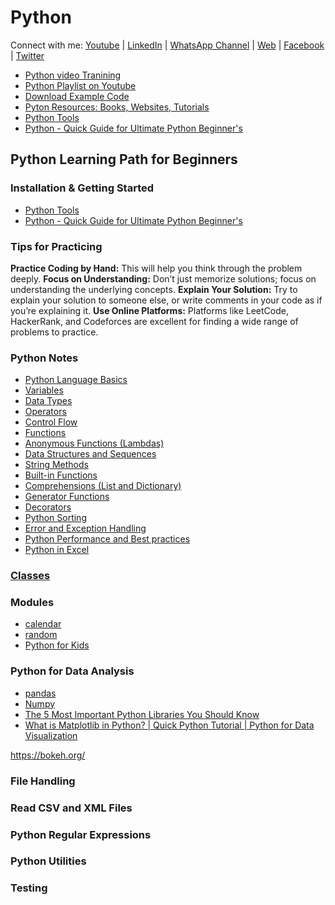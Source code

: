 # Python

Connect with me: [Youtube](https://www.youtube.com/yasirbhutta) \| [LinkedIn](https://www.linkedin.com/in/yasirbhutta/) \| [WhatsApp Channel](https://whatsapp.com/channel/0029VaC3BC160eBZZSs3CW0c) \| [Web](https://yasirbhutta.github.io/) \| [Facebook](https://www.facebook.com/yasirbhutta786) \| [Twitter](https://twitter.com/yasirbhutta)


- [Python video Tranining](video-training-python.md)
- [Python Playlist on Youtube](https://www.youtube.com/playlist?list=PLKYRx0Ibk7Vi-CC7ik98qT0VKK0F7ikja)
- [Download Example Code](https://github.com/yasirbhutta/python-examples)
- [Pyton Resources: Books, Websites, Tutorials](resources.md)
- [Python Tools](docs/tools.md)
- [Python - Quick Guide for Ultimate Python Beginner's](docs/quick-guide.md)

## Python Learning Path for Beginners

### Installation & Getting Started

- [Python Tools](docs/tools.md)
- [Python - Quick Guide for Ultimate Python Beginner's](docs/quick-guide.md)

### Tips for Practicing

**Practice Coding by Hand:** This will help you think through the problem deeply.
**Focus on Understanding:** Don’t just memorize solutions; focus on understanding the underlying concepts.
**Explain Your Solution:** Try to explain your solution to someone else, or write comments in your code as if you’re explaining it.
**Use Online Platforms:** Platforms like LeetCode, HackerRank, and Codeforces are excellent for finding a wide range of problems to practice.

### Python Notes

- [Python Language Basics](docs/basics.md)
- [Variables](docs/variables.md)
- [Data Types](docs/data-types.md)
- [Operators](docs/operators.md)
- [Control Flow](docs/control-flow.md)
- [Functions](docs/functions.md)
- [Anonymous Functions (Lambdas)](docs/lambdas.md)
- [Data Structures and Sequences](docs/dss.md)
- [String Methods](docs/str-methods.md)
- [Built-in Functions](docs/built_in_functions.md)
- [Comprehensions (List and Dictionary)](docs/comprehensions.md)
- [Generator Functions](docs/generators.md)
- [Decorators](docs/decorators.md)
- [Python Sorting](docs/sorting.md)
- [Error and Exception Handling](docs/error.md)
- [Python Performance and Best practices](docs/best-practices.md)
- [Python in Excel](docs/python-excel.md)

### [Classes](docs/classes.md)

### Modules

- [calendar](docs/modules/calendar.md)
- [random](docs/modules/random.md)
- [Python for Kids](docs/python-kids.md)

### Python for Data Analysis

- [pandas](docs/modules/pandas.md)
- [Numpy](docs/modules/numpy.md)
- [The 5 Most Important Python Libraries You Should Know](https://youtu.be/tazI6HcQ5pU)
- [What is Matplotlib in Python? | Quick Python Tutorial | Python for Data Visualization](https://youtu.be/R_2Um57NEVk)

https://bokeh.org/

### File Handling

### Read CSV and XML Files

### Python Regular Expressions

### Python Utilities

### Testing


